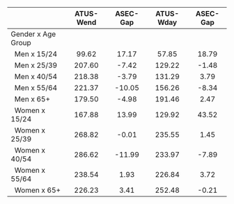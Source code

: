 
|                      |    ATUS-Wend |     ASEC-Gap |    ATUS-Wday |     ASEC-Gap |
| -------------------- | :----------: | :----------: | :----------: | :----------: |
| Gender x Age Group   |              |              |              |              |
| &nbsp;&nbsp;Men x 15/24 |        99.62 |        17.17 |        57.85 |        18.79 |
| &nbsp;&nbsp;Men x 25/39 |       207.60 |        -7.42 |       129.22 |        -1.48 |
| &nbsp;&nbsp;Men x 40/54 |       218.38 |        -3.79 |       131.29 |         3.79 |
| &nbsp;&nbsp;Men x 55/64 |       221.37 |       -10.05 |       156.26 |        -8.34 |
| &nbsp;&nbsp;Men x 65+ |       179.50 |        -4.98 |       191.46 |         2.47 |
| &nbsp;&nbsp;Women x 15/24 |       167.88 |        13.99 |       129.92 |        43.52 |
| &nbsp;&nbsp;Women x 25/39 |       268.82 |        -0.01 |       235.55 |         1.45 |
| &nbsp;&nbsp;Women x 40/54 |       286.62 |       -11.99 |       233.97 |        -7.89 |
| &nbsp;&nbsp;Women x 55/64 |       238.54 |         1.93 |       226.84 |         3.72 |
| &nbsp;&nbsp;Women x 65+ |       226.23 |         3.41 |       252.48 |        -0.21 |

